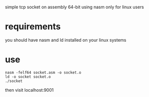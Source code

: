 simple tcp socket on assembly 64-bit using nasm 
only for linux users

# requirements
you should have nasm and ld installed on your linux systems

# use 
```
nasm -felf64 socket.asm -o socket.o 
ld -o socket socket.o 
./socket
```
then visit localhost:9001 
